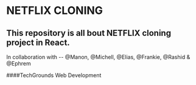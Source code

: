 # NETFLIX CLONING

This repository is all bout NETFLIX cloning project in React.
-
In collaboration with -- @Manon, @Michell, @Elias, @Frankie, @Rashid  & @Ephrem

####TechGrounds Web Development

